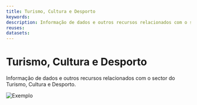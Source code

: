 ```yaml
---
title: Turismo, Cultura e Desporto
keywords:
description: Informação de dados e outros recursos relacionados com o sector do Turismo, Cultura e Desporto.
reuses:
datasets:
---
```

# Turismo, Cultura e Desporto

Informação de dados e outros recursos relacionados com o sector do Turismo, Cultura e Desporto.

![Exemplo](https://raw.githubusercontent.com/amagovpt/docs.dados.gov.pt/master/img/em_construcao.jpg)
